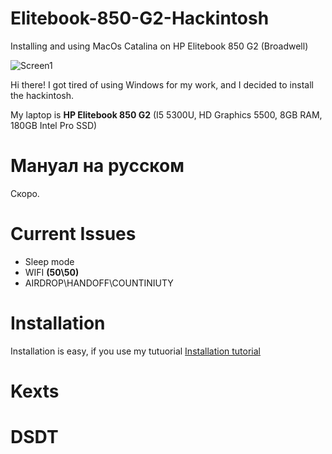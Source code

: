 # Elitebook-850-G2-Hackintosh
Installing and using MacOs Catalina on HP Elitebook 850 G2 (Broadwell)

![Screen1](https://i.imgur.com/5MixI3H.jpg)

Hi there!
I got tired of using Windows for my work, and I decided to install the hackintosh.

My laptop is **HP Elitebook 850 G2** (I5 5300U, HD Graphics 5500, 8GB RAM, 180GB Intel Pro SSD)

# Мануал на русском

Скоро.

# Current Issues

- Sleep mode
- WIFI **(50\50)**
- AIRDROP\HANDOFF\COUNTINIUTY

# Installation

Installation is easy, if you use my tutuorial
[Installation tutorial](https://github.com/nkngdev/Elitebook-850-G2-Hackintosh/blob/master/Installation.md)

# Kexts

# DSDT
